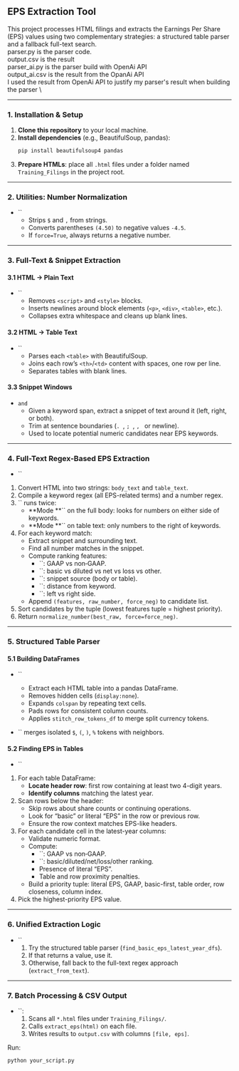 ## EPS Extraction Tool

This project processes HTML filings and extracts the Earnings Per Share (EPS) values using two complementary strategies: a structured table parser and a fallback full-text search. \
parser.py is the parser code. \
output.csv is the result \
parser_ai.py is the parser build with OpenAi API \
output_ai.csv is the result from the OpanAi API \
I used the result from OpenAi API to justify my parser's result when building the parser \

---

### 1. Installation & Setup

1. **Clone this repository** to your local machine.
2. **Install dependencies** (e.g., BeautifulSoup, pandas):
   ```bash
   pip install beautifulsoup4 pandas
   ```
3. **Prepare HTMLs**: place all `.html` files under a folder named `Training_Filings` in the project root.

---

### 2. Utilities: Number Normalization

- ``
  - Strips `$` and `,` from strings.
  - Converts parentheses `(4.50)` to negative values `-4.5`.
  - If `force=True`, always returns a negative number.

---

### 3. Full-Text & Snippet Extraction

#### 3.1 HTML → Plain Text

- ``
  - Removes `<script>` and `<style>` blocks.
  - Inserts newlines around block elements (`<p>`, `<div>`, `<table>`, etc.).
  - Collapses extra whitespace and cleans up blank lines.

#### 3.2 HTML → Table Text

- ``
  - Parses each `<table>` with BeautifulSoup.
  - Joins each row’s `<th>`/`<td>` content with spaces, one row per line.
  - Separates tables with blank lines.

#### 3.3 Snippet Windows

- `` and ``
  - Given a keyword span, extract a snippet of text around it (left, right, or both).
  - Trim at sentence boundaries (`. `, `; `, `, ` or newline).
  - Used to locate potential numeric candidates near EPS keywords.

---

### 4. Full-Text Regex-Based EPS Extraction

- ``

1. Convert HTML into two strings: `body_text` and `table_text`.
2. Compile a keyword regex (all EPS-related terms) and a number regex.
3. `` runs twice:
   - **Mode **`` on the full body: looks for numbers on either side of keywords.
   - **Mode **`` on table text: only numbers to the right of keywords.
4. For each keyword match:
   - Extract snippet and surrounding text.
   - Find all number matches in the snippet.
   - Compute ranking features:
     - ``: GAAP vs non‑GAAP.
     - ``: basic vs diluted vs net vs loss vs other.
     - ``: snippet source (body or table).
     - ``: distance from keyword.
     - ``: left vs right side.
   - Append `(features, raw_number, force_neg)` to candidate list.
5. Sort candidates by the tuple (lowest features tuple = highest priority).
6. Return `normalize_number(best_raw, force=force_neg)`.

---

### 5. Structured Table Parser

#### 5.1 Building DataFrames

- ``

  - Extract each HTML table into a pandas DataFrame.
  - Removes hidden cells (`display:none`).
  - Expands `colspan` by repeating text cells.
  - Pads rows for consistent column counts.
  - Applies `stitch_row_tokens_df` to merge split currency tokens.

- `` merges isolated `$`, `(`, `)`, `%` tokens with neighbors.

#### 5.2 Finding EPS in Tables

- ``

1. For each table DataFrame:
   - **Locate header row**: first row containing at least two 4-digit years.
   - **Identify columns** matching the latest year.
2. Scan rows below the header:
   - Skip rows about share counts or continuing operations.
   - Look for “basic” or literal “EPS” in the row or previous row.
   - Ensure the row context matches EPS-like headers.
3. For each candidate cell in the latest-year columns:
   - Validate numeric format.
   - Compute:
     - ``: GAAP vs non‑GAAP.
     - ``: basic/diluted/net/loss/other ranking.
     - Presence of literal “EPS”.
     - Table and row proximity penalties.
   - Build a priority tuple: literal EPS, GAAP, basic-first, table order, row closeness, column index.
4. Pick the highest-priority EPS value.

---

### 6. Unified Extraction Logic

- ``
  1. Try the structured table parser (`find_basic_eps_latest_year_dfs`).
  2. If that returns a value, use it.
  3. Otherwise, fall back to the full-text regex approach (`extract_from_text`).

---

### 7. Batch Processing & CSV Output

- ``:
  1. Scans all `*.html` files under `Training_Filings/`.
  2. Calls `extract_eps(html)` on each file.
  3. Writes results to `output.csv` with columns `[file, eps]`.

Run:

```bash
python your_script.py
```




